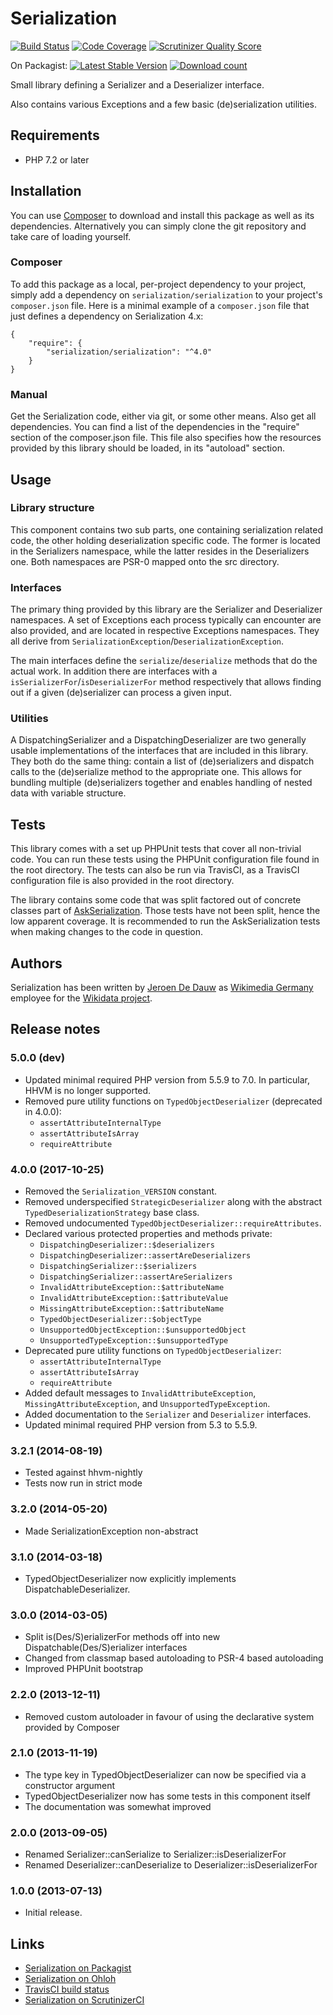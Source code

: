 # Serialization

[![Build Status](https://secure.travis-ci.org/wmde/Serialization.png?branch=master)](http://travis-ci.org/wmde/Serialization)
[![Code Coverage](https://scrutinizer-ci.com/g/wmde/Serialization/badges/coverage.png?s=c1db04f88f763f63dc0f0d8315cf9b8491fc81e6)](https://scrutinizer-ci.com/g/wmde/Serialization/)
[![Scrutinizer Quality Score](https://scrutinizer-ci.com/g/wmde/Serialization/badges/quality-score.png?s=d25b9d7cbc4a737817ebf072d2e4b55b0bd8b662)](https://scrutinizer-ci.com/g/wmde/Serialization/)

On Packagist:
[![Latest Stable Version](https://poser.pugx.org/serialization/serialization/version.png)](https://packagist.org/packages/serialization/serialization)
[![Download count](https://poser.pugx.org/serialization/serialization/d/total.png)](https://packagist.org/packages/serialization/serialization)

Small library defining a Serializer and a Deserializer interface.

Also contains various Exceptions and a few basic (de)serialization utilities.

## Requirements

* PHP 7.2 or later

## Installation

You can use [Composer](http://getcomposer.org/) to download and install
this package as well as its dependencies. Alternatively you can simply clone
the git repository and take care of loading yourself.

### Composer

To add this package as a local, per-project dependency to your project, simply add a
dependency on `serialization/serialization` to your project's `composer.json` file.
Here is a minimal example of a `composer.json` file that just defines a dependency on
Serialization 4.x:

    {
        "require": {
            "serialization/serialization": "^4.0"
        }
    }

### Manual

Get the Serialization code, either via git, or some other means. Also get all dependencies.
You can find a list of the dependencies in the "require" section of the composer.json file.
This file also specifies how the resources provided by this library should be loaded, in
its "autoload" section.

## Usage

### Library structure

This component contains two sub parts, one containing serialization related code, the
other holding deserialization specific code. The former is located in the Serializers
namespace, while the latter resides in the Deserializers one. Both namespaces are PSR-0
mapped onto the src directory.

### Interfaces

The primary thing provided by this library are the Serializer and Deserializer namespaces.
A set of Exceptions each process typically can encounter are also provided, and are located
in respective Exceptions namespaces. They all derive from
`SerializationException`/`DeserializationException`.

The main interfaces define the `serialize`/`deserialize` methods that do the actual work.
In addition there are interfaces with a `isSerializerFor`/`isDeserializerFor` method
respectively that allows finding out if a given (de)serializer can process a given input.

### Utilities

A DispatchingSerializer and a DispatchingDeserializer are two generally usable implementations
of the interfaces that are included in this library. They both do the same thing: contain a
list of (de)serializers and dispatch calls to the (de)serialize method to the appropriate one.
This allows for bundling multiple (de)serializers together and enables handling of nested
data with variable structure.

## Tests

This library comes with a set up PHPUnit tests that cover all non-trivial code. You can run these
tests using the PHPUnit configuration file found in the root directory. The tests can also be run
via TravisCI, as a TravisCI configuration file is also provided in the root directory.

The library contains some code that was split factored out of concrete classes part of
[AskSerialization](https://github.com/wmde/AskSerialization). Those tests have not been
split, hence the low apparent coverage. It is recommended to run the AskSerialization
tests when making changes to the code in question.

## Authors

Serialization has been written by [Jeroen De Dauw](https://www.mediawiki.org/wiki/User:Jeroen_De_Dauw)
as [Wikimedia Germany](https://wikimedia.de) employee for the [Wikidata project](https://wikidata.org/).

## Release notes

### 5.0.0 (dev)

* Updated minimal required PHP version from 5.5.9 to 7.0.
  In particular, HHVM is no longer supported.
* Removed pure utility functions on `TypedObjectDeserializer` (deprecated in 4.0.0):
	* `assertAttributeInternalType`
	* `assertAttributeIsArray`
	* `requireAttribute`

### 4.0.0 (2017-10-25)

* Removed the `Serialization_VERSION` constant.
* Removed underspecified `StrategicDeserializer` along with the abstract
  `TypedDeserializationStrategy` base class.
* Removed undocumented `TypedObjectDeserializer::requireAttributes`.
* Declared various protected properties and methods private:
	* `DispatchingDeserializer::$deserializers`
	* `DispatchingDeserializer::assertAreDeserializers`
	* `DispatchingSerializer::$serializers`
	* `DispatchingSerializer::assertAreSerializers`
	* `InvalidAttributeException::$attributeName`
	* `InvalidAttributeException::$attributeValue`
	* `MissingAttributeException::$attributeName`
	* `TypedObjectDeserializer::$objectType`
	* `UnsupportedObjectException::$unsupportedObject`
	* `UnsupportedTypeException::$unsupportedType`
* Deprecated pure utility functions on `TypedObjectDeserializer`:
	* `assertAttributeInternalType`
	* `assertAttributeIsArray`
	* `requireAttribute`
* Added default messages to `InvalidAttributeException`, `MissingAttributeException`, and
  `UnsupportedTypeException`.
* Added documentation to the `Serializer` and `Deserializer` interfaces.
* Updated minimal required PHP version from 5.3 to 5.5.9.

### 3.2.1 (2014-08-19)

* Tested against hhvm-nightly
* Tests now run in strict mode

### 3.2.0 (2014-05-20)

* Made SerializationException non-abstract

### 3.1.0 (2014-03-18)

* TypedObjectDeserializer now explicitly implements DispatchableDeserializer.

### 3.0.0 (2014-03-05)

* Split is(Des/S)erializerFor methods off into new Dispatchable(Des/S)erializer interfaces
* Changed from classmap based autoloading to PSR-4 based autoloading
* Improved PHPUnit bootstrap

### 2.2.0 (2013-12-11)

* Removed custom autoloader in favour of using the declarative system provided by Composer

### 2.1.0 (2013-11-19)

* The type key in TypedObjectDeserializer can now be specified via a constructor argument
* TypedObjectDeserializer now has some tests in this component itself
* The documentation was somewhat improved

### 2.0.0 (2013-09-05)

* Renamed Serializer::canSerialize to Serializer::isDeserializerFor
* Renamed Deserializer::canDeserialize to Deserializer::isDeserializerFor

### 1.0.0 (2013-07-13)

* Initial release.

## Links

* [Serialization on Packagist](https://packagist.org/packages/serialization/serialization)
* [Serialization on Ohloh](https://www.ohloh.net/p/serialization-php)
* [TravisCI build status](https://travis-ci.org/wmde/Serialization)
* [Serialization on ScrutinizerCI](https://scrutinizer-ci.com/g/wmde/Serialization/)
